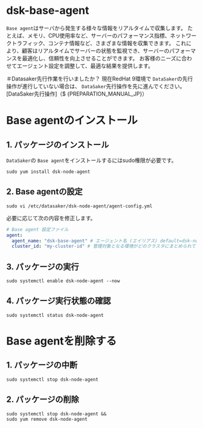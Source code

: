 # dsk-base-agent

`Base agent`はサーバから発生する様々な情報をリアルタイムで収集します。
たとえば、メモリ、CPU使用率など、サーバーのパフォーマンス指標、ネットワークトラフィック、コンテナ情報など、さまざまな情報を収集できます。
これにより、顧客はリアルタイムでサーバーの状態を監視でき、サーバーのパフォーマンスを最適化し、信頼性を向上させることができます。
お客様のニーズに合わせてエージェント設定を調整して、最適な結果を提供します。

＃Datasaker先行作業を行いましたか？
現在RedHat 9環境で `DataSaker`の先行操作が進行していない場合は、 `DataSaker`先行操作を先に進んでください。 [DataSaker先行操作]（$ {PREPARATION_MANUAL_JP}）

# Base agentのインストール
## 1. パッケージのインストール
`DataSaker`の `Base agent`をインストールするにはsudo権限が必要です。
```shell
sudo yum install dsk-node-agent
```

## 2. Base agentの設定
```shell
sudo vi /etc/datasaker/dsk-node-agent/agent-config.yml
```
必要に応じて次の内容を修正します。
``` yaml
# Base agent 設定ファイル
agent:
  agent_name: "dsk-base-agent" # エージェント名 (エイリアス) default=dsk-node-agent
  cluster_id: "my-cluster-id" # 管理対象となる環境がどのクラスタにまとめられているかについての設定 default=unknown
```

## 3. パッケージの実行
```shell
sudo systemctl enable dsk-node-agent --now
```

## 4. パッケージ実行状態の確認
```shell
sudo systemctl status dsk-node-agent
```

# Base agentを削除する
## 1. パッケージの中断
```shell
sudo systemctl stop dsk-node-agent
```

## 2. パッケージの削除
```shell
sudo systemctl stop dsk-node-agent &&
sudo yum remove dsk-node-agent
```